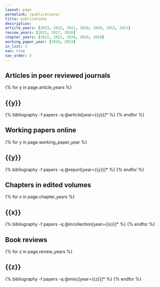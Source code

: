 ```yaml
---
layout: page
permalink: /publications/
title: publications
description:
article_years: [2023, 2022, 2021, 2020, 2019, 2012, 2011]
review_years: [2022, 2017, 2016]
chapter_years: [2022, 2021, 2020, 2019, 2018]
working_paper_year: [2024, 2023]
in_list: 3
nav: true
nav_order: 3
---
```


<!-- _pages/publications.md -->

<div class="publications">

<h2 class="pbtypes">Articles in peer reviewed journals</h2>

{% for y in page.article_years %}
  <h2 class="year">{{y}}</h2>
  {% bibliography -f papers -q @article[year={{y}}]* %}
{% endfor %}

<h2 class="pbtypes">Working papers online</h2>

{% for y in page.working_paper_year %}
  <h2 class="year">{{y}}</h2>
  {% bibliography -f papers -q @report[year={{y}}]* %}
{% endfor %}

<h2 class="pbtypes">Chapters in edited volumes</h2>

{% for x in page.chapter_years %}
  <h2 class="year">{{x}}</h2>
  {% bibliography -f papers -q @incollection[year={{x}}]* %}
{% endfor %}

<h2 class="pbtypes">Book reviews</h2>

{% for z in page.review_years %}
  <h2 class="year">{{z}}</h2>
  {% bibliography -f papers -q @misc[year={{z}}]* %}
{% endfor %}

</div>
